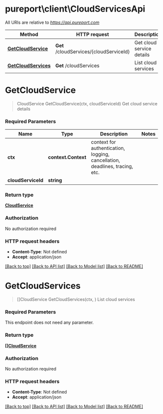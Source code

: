 # pureport\client\CloudServicesApi

All URIs are relative to *https://api.pureport.com*

Method | HTTP request | Description
------------- | ------------- | -------------
[**GetCloudService**](CloudServicesApi.md#GetCloudService) | **Get** /cloudServices/{cloudServiceId} | Get cloud service details
[**GetCloudServices**](CloudServicesApi.md#GetCloudServices) | **Get** /cloudServices | List cloud services


# **GetCloudService**
> CloudService GetCloudService(ctx, cloudServiceId)
Get cloud service details



### Required Parameters

Name | Type | Description  | Notes
------------- | ------------- | ------------- | -------------
 **ctx** | **context.Context** | context for authentication, logging, cancellation, deadlines, tracing, etc.
  **cloudServiceId** | **string**|  | 

### Return type

[**CloudService**](CloudService.md)

### Authorization

No authorization required

### HTTP request headers

 - **Content-Type**: Not defined
 - **Accept**: application/json

[[Back to top]](#) [[Back to API list]](../README.md#documentation-for-api-endpoints) [[Back to Model list]](../README.md#documentation-for-models) [[Back to README]](../README.md)

# **GetCloudServices**
> []CloudService GetCloudServices(ctx, )
List cloud services



### Required Parameters
This endpoint does not need any parameter.

### Return type

[**[]CloudService**](CloudService.md)

### Authorization

No authorization required

### HTTP request headers

 - **Content-Type**: Not defined
 - **Accept**: application/json

[[Back to top]](#) [[Back to API list]](../README.md#documentation-for-api-endpoints) [[Back to Model list]](../README.md#documentation-for-models) [[Back to README]](../README.md)

